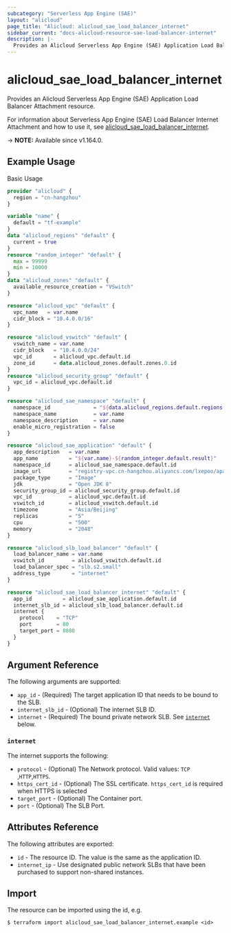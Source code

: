```yaml
---
subcategory: "Serverless App Engine (SAE)"
layout: "alicloud"
page_title: "Alicloud: alicloud_sae_load_balancer_internet"
sidebar_current: "docs-alicloud-resource-sae-load-balancer-internet"
description: |-
  Provides an Alicloud Serverless App Engine (SAE) Application Load Balancer Attachment resource.
---
```


# alicloud_sae_load_balancer_internet

Provides an Alicloud Serverless App Engine (SAE) Application Load Balancer Attachment resource.

For information about Serverless App Engine (SAE) Load Balancer Internet Attachment and how to use it, see [alicloud_sae_load_balancer_internet](https://www.alibabacloud.com/help/en/sae/latest/bindslb).

-> **NOTE:** Available since v1.164.0.

## Example Usage

Basic Usage

```terraform
provider "alicloud" {
  region = "cn-hangzhou"
}

variable "name" {
  default = "tf-example"
}
data "alicloud_regions" "default" {
  current = true
}
resource "random_integer" "default" {
  max = 99999
  min = 10000
}
data "alicloud_zones" "default" {
  available_resource_creation = "VSwitch"
}

resource "alicloud_vpc" "default" {
  vpc_name   = var.name
  cidr_block = "10.4.0.0/16"
}

resource "alicloud_vswitch" "default" {
  vswitch_name = var.name
  cidr_block   = "10.4.0.0/24"
  vpc_id       = alicloud_vpc.default.id
  zone_id      = data.alicloud_zones.default.zones.0.id
}
resource "alicloud_security_group" "default" {
  vpc_id = alicloud_vpc.default.id
}

resource "alicloud_sae_namespace" "default" {
  namespace_id              = "${data.alicloud_regions.default.regions.0.id}:example${random_integer.default.result}"
  namespace_name            = var.name
  namespace_description     = var.name
  enable_micro_registration = false
}

resource "alicloud_sae_application" "default" {
  app_description   = var.name
  app_name          = "${var.name}-${random_integer.default.result}"
  namespace_id      = alicloud_sae_namespace.default.id
  image_url         = "registry-vpc.cn-hangzhou.aliyuncs.com/lxepoo/apache-php5"
  package_type      = "Image"
  jdk               = "Open JDK 8"
  security_group_id = alicloud_security_group.default.id
  vpc_id            = alicloud_vpc.default.id
  vswitch_id        = alicloud_vswitch.default.id
  timezone          = "Asia/Beijing"
  replicas          = "5"
  cpu               = "500"
  memory            = "2048"
}

resource "alicloud_slb_load_balancer" "default" {
  load_balancer_name = var.name
  vswitch_id         = alicloud_vswitch.default.id
  load_balancer_spec = "slb.s2.small"
  address_type       = "internet"
}

resource "alicloud_sae_load_balancer_internet" "default" {
  app_id          = alicloud_sae_application.default.id
  internet_slb_id = alicloud_slb_load_balancer.default.id
  internet {
    protocol    = "TCP"
    port        = 80
    target_port = 8080
  }
}
```

## Argument Reference

The following arguments are supported:

* `app_id` - (Required) The target application ID that needs to be bound to the SLB.
* `internet_slb_id` - (Optional) The internet SLB ID.
* `internet` - (Required) The bound private network SLB. See [`internet`](#internet) below.

### `internet`

The internet supports the following:

* `protocol` - (Optional) The Network protocol. Valid values: `TCP` ,`HTTP`,`HTTPS`.
* `https_cert_id` - (Optional) The SSL certificate. `https_cert_id` is required when HTTPS is selected
* `target_port` - (Optional) The Container port.
* `port` - (Optional) The SLB Port.


## Attributes Reference

The following attributes are exported:

* `id` - The resource ID. The value is the same as the application ID.
* `internet_ip` - Use designated public network SLBs that have been purchased to support non-shared instances.

## Import

The resource can be imported using the id, e.g.

```shell
$ terraform import alicloud_sae_load_balancer_internet.example <id>
```
